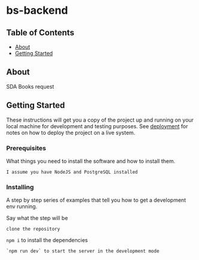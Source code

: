# bs-backend

## Table of Contents

- [About](#about)
- [Getting Started](#getting_started)

## About <a name = "about"></a>

SDA Books request 

## Getting Started <a name = "getting_started"></a>

These instructions will get you a copy of the project up and running on your local machine for development and testing purposes. See [deployment](#deployment) for notes on how to deploy the project on a live system.

### Prerequisites

What things you need to install the software and how to install them.

```
I assume you have NodeJS and PostgreSQL installed
```

### Installing

A step by step series of examples that tell you how to get a development env running.

Say what the step will be

```
clone the repository
```

`npm i` to install the dependencies

```
`npm run dev` to start the server in the development mode
```


